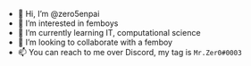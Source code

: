 - 👋 Hi, I’m @zero5enpai
- 👀 I’m interested in femboys
- 🌱 I’m currently learning IT, computational science
- 💞️ I’m looking to collaborate with a femboy
- 📫 You can reach to me over Discord, my tag is `Mr.Zer0#0003`

<!---
MrZeroLord/MrZeroLord is a ✨ special ✨ repository because its `README.md` (this file) appears on your GitHub profile.
You can click the Preview link to take a look at your changes.
--->

